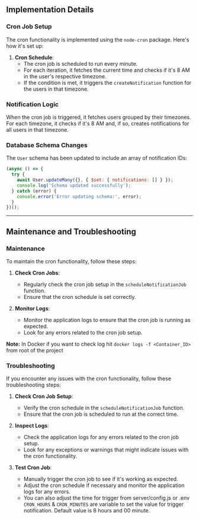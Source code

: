 ## Implementation Details

### Cron Job Setup

The cron functionality is implemented using the `node-cron` package. Here's how it's set up:

1. **Cron Schedule**: 
   - The cron job is scheduled to run every minute.
   - For each iteration, it fetches the current time and checks if it's 8 AM in the user's respective timezone.
   - If the condition is met, it triggers the `createNotification` function for the users in that timezone.

### Notification Logic

When the cron job is triggered, it fetches users grouped by their timezones. For each timezone, it checks if it's 8 AM and, if so, creates notifications for all users in that timezone.

### Database Schema Changes

The `User` schema has been updated to include an array of notification IDs:

```javascript
(async () => {
  try {
    await User.updateMany({}, { $set: { notifications: [] } });
    console.log('Schema updated successfully');
  } catch (error) {
    console.error('Error updating schema:', error);
  }
})();
```

---

## Maintenance and Troubleshooting

### Maintenance

To maintain the cron functionality, follow these steps:

1. **Check Cron Jobs**: 
   - Regularly check the cron job setup in the `scheduleNotificationJob` function.
   - Ensure that the cron schedule is set correctly.
   
2. **Monitor Logs**:
   - Monitor the application logs to ensure that the cron job is running as expected.
   - Look for any errors related to the cron job setup.

**Note:** In Docker if you want to check log hit `docker logs -f <Container_ID>` from root of the project

### Troubleshooting

If you encounter any issues with the cron functionality, follow these troubleshooting steps:

1. **Check Cron Job Setup**:
   - Verify the cron schedule in the `scheduleNotificationJob` function.
   - Ensure that the cron job is scheduled to run at the correct time.

2. **Inspect Logs**:
   - Check the application logs for any errors related to the cron job setup.
   - Look for any exceptions or warnings that might indicate issues with the cron functionality.

3. **Test Cron Job**:
   - Manually trigger the cron job to see if it's working as expected.
   - Adjust the cron schedule if necessary and monitor the application logs for any errors.
   - You can also adjust the time for trigger from server/config.js or .env  `CRON_HOURS` & `CRON_MINUTES` are variable to set the value for trigger notification. Default value is 8 hours and 00 minute.  
